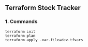 ## Terraform Stock Tracker

### 1. Commands

```shell
terraform init
terraform plan
terraform apply -var-file=dev.tfvars
```
